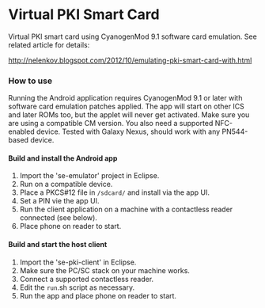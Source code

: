Virtual PKI Smart Card
======================

Virtual PKI smart card using CyanogenMod 9.1 software card emulation. 
See related article for details: 

http://nelenkov.blogspot.com/2012/10/emulating-pki-smart-card-with.html

### How to use

Running the Android application requires CyanogenMod 9.1 or later 
with software card emulation patches applied. The app will start 
on other ICS and later ROMs too, but the applet will never get 
activated. Make sure you are using a compatible CM version. You 
also need a supported NFC-enabled device. Tested with Galaxy 
Nexus, should work with any PN544-based device.

#### Build and install the Android app

1. Import the 'se-emulator' project in Eclipse.
2. Run on a compatible device.
3. Place a PKCS#12 file in `/sdcard/` and install via the app UI.
4. Set a PIN vie the app UI. 
5. Run the client application on a machine with a contactless 
reader connected (see below). 
6. Place phone on reader to start. 

#### Build and start the host client

1. Import the 'se-pki-client' in Eclipse.
2. Make sure the PC/SC stack on your machine works. 
3. Connect a supported contactless reader. 
4. Edit the `run`.sh script as necessary. 
5. Run the app and place phone on reader to start.


